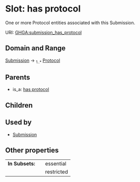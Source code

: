 
# Slot: has protocol


One or more Protocol entities associated with this Submission.

URI: [GHGA:submission_has_protocol](https://w3id.org/GHGA/submission_has_protocol)


## Domain and Range

[Submission](Submission.md) &#8594;  <sub>1..\*</sub> [Protocol](Protocol.md)

## Parents

 *  is_a: [has protocol](has_protocol.md)

## Children


## Used by

 * [Submission](Submission.md)

## Other properties

|  |  |  |
| --- | --- | --- |
| **In Subsets:** | | essential |
|  | | restricted |

